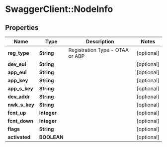 # SwaggerClient::NodeInfo

## Properties
Name | Type | Description | Notes
------------ | ------------- | ------------- | -------------
**reg_type** | **String** | Registration Type - OTAA or ABP | [optional] 
**dev_eui** | **String** |  | [optional] 
**app_eui** | **String** |  | [optional] 
**app_key** | **String** |  | [optional] 
**app_s_key** | **String** |  | [optional] 
**dev_addr** | **String** |  | [optional] 
**nwk_s_key** | **String** |  | [optional] 
**fcnt_up** | **Integer** |  | [optional] 
**fcnt_down** | **Integer** |  | [optional] 
**flags** | **String** |  | [optional] 
**activated** | **BOOLEAN** |  | [optional] 


